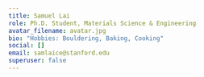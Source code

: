 ```yaml
---
title: Samuel Lai
role: Ph.D. Student, Materials Science & Engineering
avatar_filename: avatar.jpg
bio: "Hobbies: Bouldering, Baking, Cooking"
social: []
email: samlaice@stanford.edu
superuser: false
---
```

